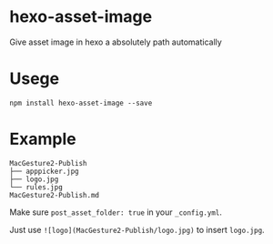 # hexo-asset-image


Give asset image in hexo a absolutely path automatically

# Usege

```shell
npm install hexo-asset-image --save
```

# Example

```shell
MacGesture2-Publish
├── apppicker.jpg
├── logo.jpg
└── rules.jpg
MacGesture2-Publish.md
```

Make sure `post_asset_folder: true` in your `_config.yml`.

Just use `![logo](MacGesture2-Publish/logo.jpg)` to insert `logo.jpg`.
